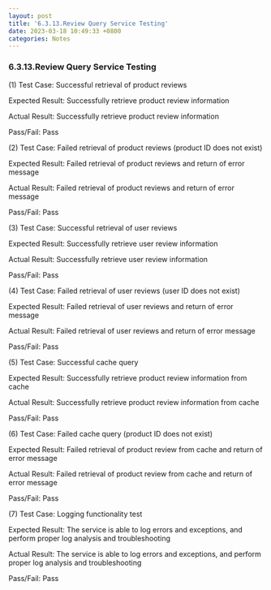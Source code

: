 ```yaml
---
layout: post
title: '6.3.13.Review Query Service Testing'
date: 2023-03-18 10:49:33 +0800
categories: Notes
---
```


### 6.3.13.Review Query Service Testing


(1) Test Case: Successful retrieval of product reviews

Expected Result: Successfully retrieve product review information

Actual Result: Successfully retrieve product review information

Pass/Fail: Pass

(2) Test Case: Failed retrieval of product reviews (product ID does not exist)

Expected Result: Failed retrieval of product reviews and return of error message

Actual Result: Failed retrieval of product reviews and return of error message

Pass/Fail: Pass

(3) Test Case: Successful retrieval of user reviews

Expected Result: Successfully retrieve user review information

Actual Result: Successfully retrieve user review information

Pass/Fail: Pass

(4) Test Case: Failed retrieval of user reviews (user ID does not exist)

Expected Result: Failed retrieval of user reviews and return of error message

Actual Result: Failed retrieval of user reviews and return of error message

Pass/Fail: Pass

(5) Test Case: Successful cache query

Expected Result: Successfully retrieve product review information from cache

Actual Result: Successfully retrieve product review information from cache

Pass/Fail: Pass

(6) Test Case: Failed cache query (product ID does not exist)

Expected Result: Failed retrieval of product review from cache and return of error message

Actual Result: Failed retrieval of product review from cache and return of error message

Pass/Fail: Pass

(7) Test Case: Logging functionality test

Expected Result: The service is able to log errors and exceptions, and perform proper log analysis and troubleshooting

Actual Result: The service is able to log errors and exceptions, and perform proper log analysis and troubleshooting

Pass/Fail: Pass
